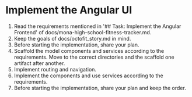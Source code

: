 # Implement the Angular UI

1. Read the requirements mentioned in '## Task: Implement the Angular Frontend' of docs/mona-high-school-fitness-tracker.md.
2. Keep the goals of docs/octofit_story.md in mind.
3. Before starting the implementation, share your plan.
4. Scaffold the model components and services according to the requirements. Move to the correct directories and the scaffold one artifact after another.
5. Implement routing and navigation.
6. Implement the components and use services according to the requirements.
7. Before starting the implementation, share your plan and keep the order.
